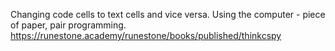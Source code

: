 Changing code cells to text cells and vice versa.
Using the computer - piece of paper, pair programming.
https://runestone.academy/runestone/books/published/thinkcspy
